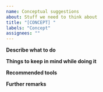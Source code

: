 ```yaml
---
name: Conceptual suggestions
about: Stuff we need to think about
title: "[CONCEPT] "
labels: "Concept"
assignees: ""
---
```


**Describe what to do**

**Things to keep in mind while doing it**

**Recommended tools**

**Further remarks**
